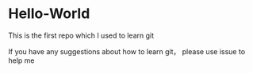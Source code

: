 # Hello-World
This is the first repo which I used to learn git

If you have any suggestions about how to learn git， please use issue to help me

